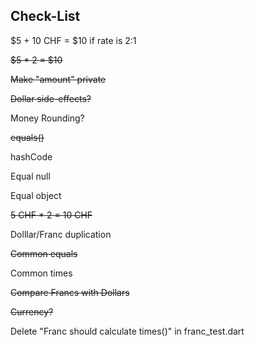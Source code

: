 ## Check-List

$5 + 10 CHF = $10 if rate is 2:1

~~$5 * 2 = $10~~

~~Make "amount" private~~

~~Dollar side-effects?~~

Money Rounding?<br/>

~~equals()~~

hashCode

Equal null

Equal object

~~5 CHF * 2 = 10 CHF~~

Dolllar/Franc duplication

~~Common equals~~

Common times

~~Compare Francs with Dollars~~

~~Currency?~~

Delete "Franc should calculate times()" in franc_test.dart</br>